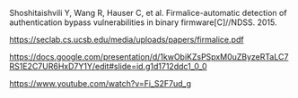 Shoshitaishvili Y, Wang R, Hauser C, et al. Firmalice-automatic detection of authentication bypass vulnerabilities in binary firmware[C]//NDSS. 2015.

https://seclab.cs.ucsb.edu/media/uploads/papers/firmalice.pdf

https://docs.google.com/presentation/d/1kwObiKZsPSpxM0uZByzeRTaLC7RS1E2C7UR6HxD7Y1Y/edit#slide=id.g1d1712ddc1_0_0

https://www.youtube.com/watch?v=Fi_S2F7ud_g
